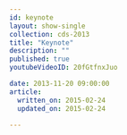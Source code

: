 ```yaml
---
id: keynote
layout: show-single
collection: cds-2013
title: "Keynote"
description: ""
published: true
youtubeVideoID: 20fGtfnxJuo

date: 2013-11-20 09:00:00
article:
  written_on: 2015-02-24
  updated_on: 2015-02-24

---
```

